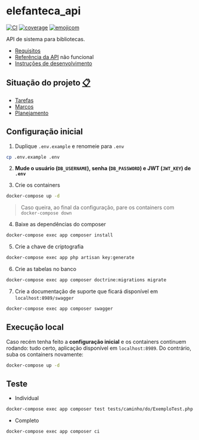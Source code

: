 # elefanteca_api

[![CI](https://github.com/nenitf/elefanteca_api/actions/workflows/ci.yml/badge.svg)](https://github.com/nenitf/elefanteca_api/actions/workflows/ci.yml) [![coverage](https://raw.githubusercontent.com/nenitf/elefanteca_api/gh-pages/coverage.svg)](https://neni.dev/elefanteca_api/coverage/index.html) [![emojicom](https://img.shields.io/badge/emojicom-%F0%9F%90%9B%20%F0%9F%86%95%20%F0%9F%92%AF%20%F0%9F%91%AE%20%F0%9F%86%98%20%F0%9F%92%A4-%23fff)](http://neni.dev/emojicom)

API de sistema para bibliotecas.

- [Requisitos](https://neni.dev/elefanteca_api/README.txt)
- [Referência da API](https://neni.dev/elefanteca_api/swagger/index.html?url=https://neni.dev/elefanteca_api/swagger/openapi.yaml) não funcional
- [Instruções de desenvolvimento](/development)

## <a name="status"></a> Situação do projeto [:clipboard:](#status)

- [Tarefas](https://github.com/nenitf/elefanteca_api/issues)
- [Marcos](https://github.com/nenitf/elefanteca_api/milestones)
- [Planejamento](https://github.com/nenitf/elefanteca_api/projects/2)

## Configuração inicial

1. Duplique `.env.example` e renomeie para `.env`
```sh
cp .env.example .env
```

2. **Mude o usuário (`DB_USERNAME`), senha (`DB_PASSWORD`) e JWT (`JWT_KEY`) de `.env`**

3. Crie os containers
```sh
docker-compose up -d
```
> Caso queira, ao final da configuração, pare os containers com ``docker-compose down``

4. Baixe as dependências do composer
```sh
docker-compose exec app composer install
```

5. Crie a chave de criptografia
```sh
docker-compose exec app php artisan key:generate
```

6. Crie as tabelas no banco
```sh
docker-compose exec app composer doctrine:migrations migrate
```

7. Crie a documentação de suporte que ficará disponível em `localhost:8989/swagger`
```sh
docker-compose exec app composer swagger
```

## Execução local

Caso recém tenha feito a **configuração inicial** e os containers continuem rodando: tudo certo, aplicação disponível em ``localhost:8989``. Do contrário, suba os containers novamente:
```sh
docker-compose up -d
```

## Teste

- Individual
```sh
docker-compose exec app composer test tests/caminho/do/ExemploTest.php
```

- Completo
```sh
docker-compose exec app composer ci
```
